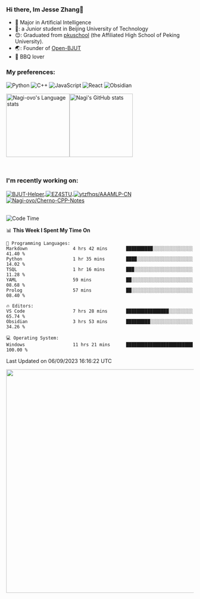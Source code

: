 ### Hi there, Im Jesse Zhang👋
- :orange_book: Major in Artificial Intelligence
- 🔬: a Junior student in Beijing University of Technology
- 😊: Graduated from [pkuschool](https://www.pkuschool.edu.cn/) (the Affiliated High School of Peking University).
- 🌏: Founder of [Open-BJUT](https://github.com/Open-BJUT)
- :meat_on_bone: BBQ lover

### My preferences:
![Python](https://img.shields.io/badge/python-3670A0?style=for-the-badge&logo=python&logoColor=ffdd54)
![C++](https://img.shields.io/badge/c++-%2300599C.svg?style=for-the-badge&logo=c%2B%2B&logoColor=white)
![JavaScript](https://img.shields.io/badge/javascript-%23323330.svg?style=for-the-badge&logo=javascript&logoColor=%23F7DF1E)
![React](https://img.shields.io/badge/react-%2320232a.svg?style=for-the-badge&logo=react&logoColor=%2361DAFB)
![Obsidian](https://img.shields.io/badge/Obsidian-%23483699.svg?style=for-the-badge&logo=obsidian&logoColor=white)
 <!-- ![Docker](https://img.shields.io/badge/docker-%230db7ed.svg?style=for-the-badge&logo=docker&logoColor=white) -->


<div style="display:flex; flex-wrap:wrap; height: 200px;">
  <img height="170" src="https://github-readme-stats-git-main-nagi-ovo.vercel.app/api/top-langs/?username=Nagi-ovo&hide=css,scss,html,java,typescript&layout=compact&card_width=345&card_height=400" alt="Nagi-ovo's Language stats">
  <img height="170" src="https://github-readme-stats-git-main-nagi-ovo.vercel.app/api?username=Nagi-ovo&show_icons=true&theme=radical&orgs=Open-BJUT" alt="Nagi's GitHub stats">
</div>

### I'm recently working on:</a>

 <div>
<a href="https://github.com/Open-BJUT/BJUT-Helper">
  <img align="center" src="https://github-readme-stats-git-main-nagi-ovo.vercel.app/api/pin/?username=Nagi-ovo&repo=BJUT-Helper" alt="BJUT-Helper">
</a>
<a href="https://github.com/Nagi-ovo/EZ4STU">
  <img align="center" src="https://github-readme-stats-git-main-nagi-ovo.vercel.app/api/pin/?username=Nagi-ovo&repo=EZ4STU" alt="EZ4STU">
</a>  
<a href="https://github.com/ytzfhqs/AAAMLP-CN">
  <img align="center" src="https://github-readme-stats-git-main-nagi-ovo.vercel.app/api/pin/?username=ytzfhqs&repo=AAAMLP-CN&show_owner=true" alt="ytzfhqs/AAAMLP-CN">
</a>  
<a href="https://github.com/Nagi-ovo/Cherno-CPP-Notes">
  <img align="center" src="https://github-readme-stats-git-main-nagi-ovo.vercel.app/api/pin/?username=Nagi-ovo&repo=Cherno-CPP-Notes"  alt="Nagi-ovo/Cherno-CPP-Notes">
</a>  
</div>

<br />

<!--START_SECTION:waka-->
![Code Time](http://img.shields.io/badge/Code%20Time-178%20hrs%2042%20mins-blue)

📊 **This Week I Spent My Time On** 

```text
💬 Programming Languages: 
Markdown                 4 hrs 42 mins       ██████████░░░░░░░░░░░░░░░   41.40 % 
Python                   1 hr 35 mins        ████░░░░░░░░░░░░░░░░░░░░░   14.02 % 
TSQL                     1 hr 16 mins        ███░░░░░░░░░░░░░░░░░░░░░░   11.28 % 
YAML                     59 mins             ██░░░░░░░░░░░░░░░░░░░░░░░   08.68 % 
Prolog                   57 mins             ██░░░░░░░░░░░░░░░░░░░░░░░   08.40 % 

🔥 Editors: 
VS Code                  7 hrs 28 mins       ████████████████░░░░░░░░░   65.74 % 
Obsidian                 3 hrs 53 mins       █████████░░░░░░░░░░░░░░░░   34.26 % 

💻 Operating System: 
Windows                  11 hrs 21 mins      █████████████████████████   100.00 % 
```


 Last Updated on 06/09/2023 16:16:22 UTC
<!--END_SECTION:waka-->

<div align="center">
  <img src="/assets/gif.webp" width="1000" height="600">
</div>



